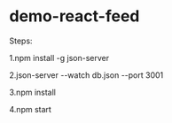 # demo-react-feed

Steps:

1.npm install -g json-server

2.json-server --watch db.json --port 3001

3.npm install

4.npm start